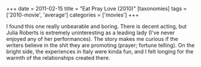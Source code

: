 +++
date = 2011-02-15
title = "Eat Pray Love (2010)"
[taxonomies]
tags = ['2010-movie', 'average']
categories = ['movies']
+++

I found this one really unbearable and boring. There is decent acting,
but Julia Roberts is extremely uninteresting as a leading lady (I've
never enjoyed any of her performances). The story makes me curious if
the writers believe in the shit they are promoting (prayer; fortune
telling). On the bright side, the experiences in Italy were kinda fun,
and I felt longing for the warmth of the relationships created there.
